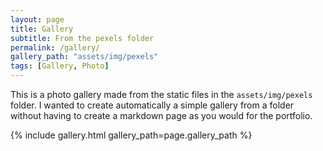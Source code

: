 ```yaml
---
layout: page
title: Gallery
subtitle: From the pexels folder
permalink: /gallery/
gallery_path: "assets/img/pexels"
tags: [Gallery, Photo]
---
```


<!-- To use the gallery feature, move this file to /pages -->

This is a photo gallery made from the static files in the `assets/img/pexels` folder. 
I wanted to create automatically a simple gallery from a folder without having to create a markdown page as you would for the portfolio.


{% include gallery.html gallery_path=page.gallery_path %}
